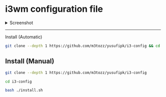 # i3wm configuration file
<details>
<summary>Screenshot</summary>
<img src="https://github.com/user-attachments/assets/a23a1644-2d5e-4a9a-8532-6b61649d85dc"></details>

--------------------------------------------------------------------------

Install (Automatic)
```bash
git clone --depth 1 https://github.com/m3tozz/yusufipk/i3-config && cd i3-config && bash ./install.sh
```

Install (Manual)
--
```bash
git clone --depth 1 https://github.com/m3tozz/yusufipk/i3-config
```
```bash
cd i3-config
```
```bash
bash ./install.sh
```
